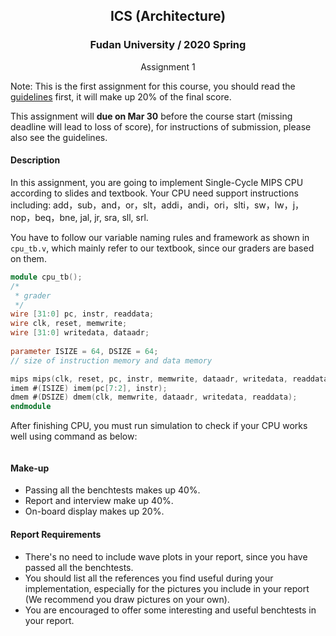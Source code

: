 ## <center>ICS (Architecture)</center>

### <center>Fudan University / 2020 Spring</center>

<center>Assignment 1</center>

Note: This is the first assignment for this course, you should read the [guidelines](https://github.com/SunflowerAries/ICS-Spring20-Fudan/blob/master/Arch/README.md) first, it will make up 20% of the final score.

This assignment will **due on Mar 30** before the course start (missing deadline will lead to loss of score), for instructions of submission, please also see the guidelines.

#### Description

In this assignment, you are going to implement Single-Cycle MIPS CPU according to slides and textbook. Your CPU need support instructions including: add，sub，and，or，slt，addi，andi，ori，slti，sw，lw，j，nop，beq，bne, jal, jr, sra, sll, srl.

You have to follow our variable naming rules and framework as shown in `cpu_tb.v`, which mainly refer to our textbook, since our graders are based on them.

```verilog
module cpu_tb();
/*
 * grader
 */
wire [31:0] pc, instr, readdata;
wire clk, reset, memwrite;
wire [31:0] writedata, dataadr;
    
parameter ISIZE = 64, DSIZE = 64;
// size of instruction memory and data memory

mips mips(clk, reset, pc, instr, memwrite, dataadr, writedata, readdata);
imem #(ISIZE) imem(pc[7:2], instr);
dmem #(DSIZE) dmem(clk, memwrite, dataadr, writedata, readdata);
endmodule
```

After finishing CPU, you must run simulation to check if your CPU works well using command as below:

```

```

#### Make-up

- Passing all the benchtests makes up 40%.
- Report and interview make up 40%.
- On-board display makes up 20%.

#### Report Requirements

- There's no need to include wave plots in your report, since you have passed all the benchtests.
- You should list all the references you find useful during your implementation, especially for the pictures you include in your report (We recommend you draw pictures on your own).
- You are encouraged to offer some interesting and useful benchtests in your report.
